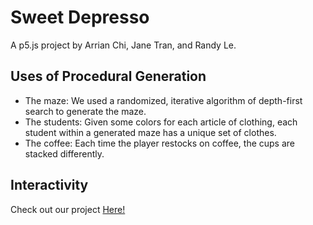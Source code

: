 # Sweet Depresso
A p5.js project by Arrian Chi, Jane Tran, and Randy Le. <br/>

## Uses of Procedural Generation
- The maze: We used a randomized, iterative algorithm of depth-first search to generate the maze. <br/>
- The students: Given some colors for each article of clothing, each student within a generated maze has a unique set of clothes. <br/>
- The coffee: Each time the player restocks on coffee, the cups are stacked differently. <br/>

## Interactivity
Check out our project [Here!](https://dinoplane.github.io/cmpm147-depresso/) <br/>